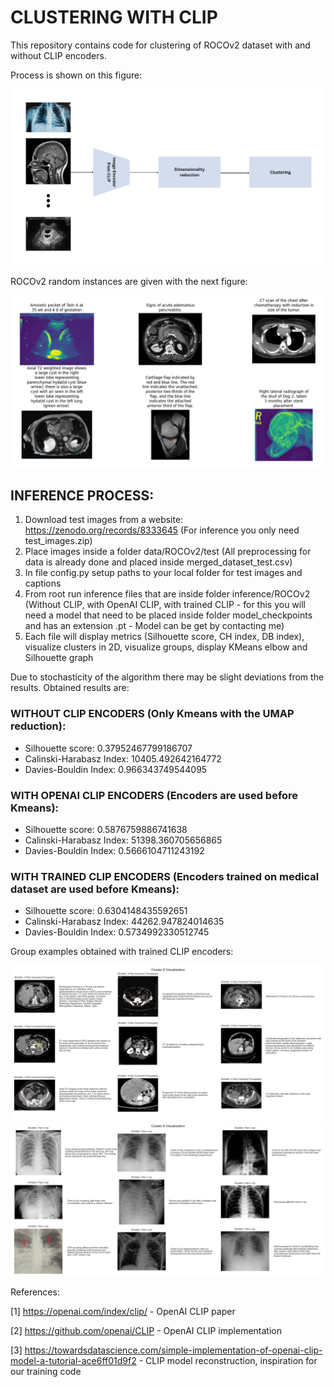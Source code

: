 # CLUSTERING WITH CLIP

This repository contains code for clustering of ROCOv2 dataset with and without CLIP encoders. 

Process is shown on this figure:

<img src="assets/images/klasterizacijaProces.png" />

ROCOv2 random instances are given with the next figure:

<img src="assets/images/ROCOv2Example.png" />

## INFERENCE PROCESS:
1) Download test images from a website: https://zenodo.org/records/8333645 (For inference you only need test_images.zip)
2) Place images inside a folder data/ROCOv2/test (All preprocessing for data is already done and placed inside merged_dataset_test.csv)
3) In file config.py setup paths to your local folder for test images and captions
4) From root run inference files that are inside folder inference/ROCOv2 (Without CLIP, with OpenAI CLIP, with trained CLIP - for this you will need a model that need to be placed inside folder model_checkpoints and has an extension .pt - Model can be get by contacting me)
5) Each file will display metrics (Silhouette score, CH index, DB index), visualize clusters in 2D, visualize groups, display KMeans elbow and Silhouette graph

Due to stochasticity of the algorithm there may be slight deviations from the results. Obtained results are:

### WITHOUT CLIP ENCODERS (Only Kmeans with the UMAP reduction):
* Silhouette score: 0.37952467799186707
* Calinski-Harabasz Index: 10405.492642164772
* Davies-Bouldin Index: 0.966343749544095

### WITH OPENAI CLIP ENCODERS (Encoders are used before Kmeans):
* Silhouette score: 0.5876759886741638
* Calinski-Harabasz Index: 51398.360705656865
* Davies-Bouldin Index: 0.5666104711243192

### WITH TRAINED CLIP ENCODERS (Encoders trained on medical dataset are used before Kmeans):
* Silhouette score: 0.6304148435592651
* Calinski-Harabasz Index: 44262.947824014635
* Davies-Bouldin Index: 0.5734992330512745

Group examples obtained with trained CLIP encoders:

<img src="assets/images/Klaster6.png" />

<img src="assets/images/Klaster8.png" />

References:

[1] https://openai.com/index/clip/ - OpenAI CLIP paper

[2] https://github.com/openai/CLIP - OpenAI CLIP implementation

[3] https://towardsdatascience.com/simple-implementation-of-openai-clip-model-a-tutorial-ace6ff01d9f2 - CLIP model reconstruction, inspiration for our training code